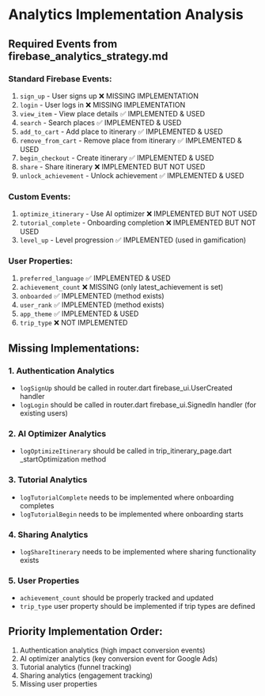 # Analytics Implementation Analysis

## Required Events from firebase_analytics_strategy.md

### Standard Firebase Events:
1. `sign_up` - User signs up ❌ MISSING IMPLEMENTATION
2. `login` - User logs in ❌ MISSING IMPLEMENTATION  
3. `view_item` - View place details ✅ IMPLEMENTED & USED
4. `search` - Search places ✅ IMPLEMENTED & USED
5. `add_to_cart` - Add place to itinerary ✅ IMPLEMENTED & USED
6. `remove_from_cart` - Remove place from itinerary ✅ IMPLEMENTED & USED
7. `begin_checkout` - Create itinerary ✅ IMPLEMENTED & USED
8. `share` - Share itinerary ❌ IMPLEMENTED BUT NOT USED
9. `unlock_achievement` - Unlock achievement ✅ IMPLEMENTED & USED

### Custom Events:
1. `optimize_itinerary` - Use AI optimizer ❌ IMPLEMENTED BUT NOT USED
2. `tutorial_complete` - Onboarding completion ❌ IMPLEMENTED BUT NOT USED
3. `level_up` - Level progression ✅ IMPLEMENTED (used in gamification)

### User Properties:
1. `preferred_language` ✅ IMPLEMENTED & USED
2. `achievement_count` ❌ MISSING (only latest_achievement is set)
3. `onboarded` ✅ IMPLEMENTED (method exists)
4. `user_rank` ✅ IMPLEMENTED (method exists)
5. `app_theme` ✅ IMPLEMENTED & USED
6. `trip_type` ❌ NOT IMPLEMENTED

## Missing Implementations:

### 1. Authentication Analytics
- `logSignUp` should be called in router.dart firebase_ui.UserCreated handler
- `logLogin` should be called in router.dart firebase_ui.SignedIn handler (for existing users)

### 2. AI Optimizer Analytics
- `logOptimizeItinerary` should be called in trip_itinerary_page.dart _startOptimization method

### 3. Tutorial Analytics
- `logTutorialComplete` needs to be implemented where onboarding completes
- `logTutorialBegin` needs to be implemented where onboarding starts

### 4. Sharing Analytics
- `logShareItinerary` needs to be implemented where sharing functionality exists

### 5. User Properties
- `achievement_count` should be properly tracked and updated
- `trip_type` user property should be implemented if trip types are defined

## Priority Implementation Order:
1. Authentication analytics (high impact conversion events)
2. AI optimizer analytics (key conversion event for Google Ads)
3. Tutorial analytics (funnel tracking)
4. Sharing analytics (engagement tracking)
5. Missing user properties